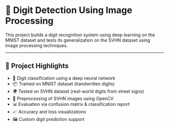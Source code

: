 # 🧠 Digit Detection Using Image Processing

This project builds a digit recognition system using deep learning on the MNIST dataset and tests its generalization on the SVHN dataset using image processing techniques.

---

## 📌 Project Highlights

- 🔢 Digit classification using a deep neural network
- 📦 Trained on MNIST dataset (handwritten digits)
- 🌍 Tested on SVHN dataset (real-world digits from street signs)
- 🧼 Preprocessing of SVHN images using OpenCV
- 📊 Evaluation via confusion matrix & classification report
- 📈 Accuracy and loss visualizations
- 🖼️ Custom digit prediction support

